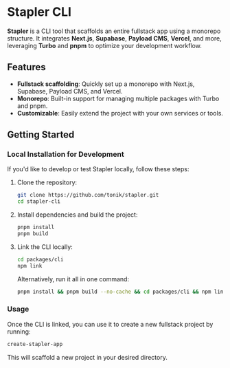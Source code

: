 # Stapler CLI

**Stapler** is a CLI tool that scaffolds an entire fullstack app using a monorepo structure. It integrates **Next.js**, **Supabase**, **Payload CMS**, **Vercel**, and more, leveraging **Turbo** and **pnpm** to optimize your development workflow.

## Features

- **Fullstack scaffolding**: Quickly set up a monorepo with Next.js, Supabase, Payload CMS, and Vercel.
- **Monorepo**: Built-in support for managing multiple packages with Turbo and pnpm.
- **Customizable**: Easily extend the project with your own services or tools.

## Getting Started

### Local Installation for Development

If you'd like to develop or test Stapler locally, follow these steps:

1. Clone the repository:

   ```bash
   git clone https://github.com/tonik/stapler.git
   cd stapler-cli
   ```

2. Install dependencies and build the project:

   ```bash
   pnpm install
   pnpm build
   ```

3. Link the CLI locally:

   ```bash
   cd packages/cli
   npm link
   ```

   Alternatively, run it all in one command:

   ```bash
   pnpm install && pnpm build --no-cache && cd packages/cli && npm link
   ```

### Usage

Once the CLI is linked, you can use it to create a new fullstack project by running:

```bash
create-stapler-app
```

This will scaffold a new project in your desired directory.
